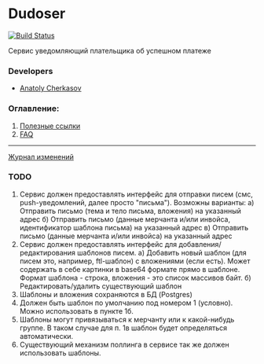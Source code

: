 # Dudoser

[![Build Status](http://ci.rbkmoney.com/buildStatus/icon?job=rbkmoney_private/dudoser/master)](http://ci.rbkmoney.com/job/rbkmoney_private/job/dudoser/job/master/)

Сервис уведомляющий плательщика об успешном платеже


### Developers

- [Anatoly Cherkasov](https://github.com/avcherkasov)


### Оглавление:

1. [Полезные ссылки](docs/useful_links.md)
1. [FAQ](docs/faq.md)


---
[Журнал изменений](CHANGELOG.md)

### TODO

1. Сервис должен предоставлять интерфейс для отправки писем (смс, push-уведомлений, далее просто "письма"). 
  Возможны варианты:
  а) Отправить письмо (тема и тело письма, вложения) на указанный адрес
  б) Отправить письмо (данные мерчанта и/или инвойса, идентификатор шаблона письма)
   на указанный адрес
  в) Отправить письмо (данные мерчанта и/или инвойса) на указанный адрес
2. Сервис должен предоставлять интерфейс для добавления/редактирования шаблонов писем.
  а) Добавить новый шаблон (для писем это, например, ftl-шаблон) с вложениями (если есть). 
     Может содержать в себе картинки в base64 формате прямо в шаблоне.
     Формат шаблона - строка, вложения - это список массивов байт.
  б) Редактировать/удалить существующий шаблон  
3. Шаблоны и вложения сохраняются в БД (Postgres)  
4. Должен быть шаблон по умолчанию под номером 1 (условно). Можно использовать в пункте 1б.
5. Шаблоны могут привязываться к мерчанту или к какой-нибудь группе. В таком случае для п. 1в шаблон будет определяться автоматически.
6. Существующий механизм поллинга в сервисе так же должен использовать шаблоны.
